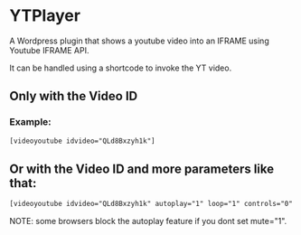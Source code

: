 # YTPlayer
A Wordpress plugin that shows a youtube video into an IFRAME using Youtube IFRAME API.

It can be handled using a shortcode to invoke the YT video.

## Only with the Video ID
### Example:
```html
[videoyoutube idvideo="QLd8Bxzyh1k"]
```

## Or with the Video ID and more parameters like that:
```html
[videoyoutube idvideo="QLd8Bxzyh1k" autoplay="1" loop="1" controls="0" mute="1"]
```

NOTE: some browsers block the autoplay feature if you dont set mute="1".
